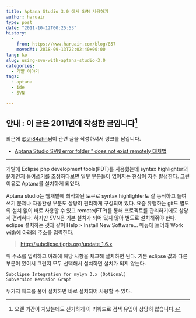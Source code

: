 ```yaml
---
title: Aptana Studio 3.0 에서 SVN 사용하기
author: haruair
type: post
date: "2011-10-12T00:25:53"
history:
  - 
    from: https://www.haruair.com/blog/857
    movedAt: 2018-09-13T22:02:40+00:00
lang: ko
slug: using-svn-with-aptana-studio-3.0
categories:
  - 개발 이야기
tags:
  - aptana
  - ide
  - SVN

---
```

## 안내 : 이 글은 2011년에 작성한 글입니다[^1]

최근에 [@sh84ahn][1]님이 관련 글을 작성하셔서 링크를 남깁니다.

  * [Aptana Studio SVN error folder &#8221; does not exist remotely 대처법][2]

* * *

개발에 Eclipse php development tools(PDT)를 사용했는데 syntax highlighter의 문제인지 들여쓰기를 조정하다보면 일부 부분들이 없어지는 현상이 자주 발생한다. 그런 이유로 Aptana를 설치하게 되었다.

Aptana studio는 웹개발에 최적화된 도구로 syntax highlighter도 잘 동작하고 들여쓰기 문제나 자동완성 부분도 상당히 편리하게 구성되어 있다. 요즘 유행하는 git도 별도의 설치 없이 바로 사용할 수 있고 remote(FTP)를 통해 프로젝트를 관리하기에도 상당히 편리하다. 하지만 SVN은 기본 설치가 되어 있지 않아 별도로 설치해줘야 한다. eclipse 설치하는 것과 같이 Help > Install New Software&#8230; 메뉴에 들어와 Work with에 아래의 주소를 입력한다.

> http://subclipse.tigris.org/update_1.6.x

위 주소를 입력하고 아래에 해당 사항을 체크해 설치하면 된다. 기본 eclipse 값과 다른 부분이 있어서 그런지 모두 선택해서 설치하면 설치가 되지 않는다.

    Subclipse Integration for mylyn 3.x (Optional)
    Subversion Revision Graph
    

두가지 체크를 풀어 설치하면 바로 설치되어 사용할 수 있다.

[^1]:    
    오랜 기간이 지났는데도 신기하게 이 키워드로 검색 유입이 상당히 많습니다.

 [1]: https://twitter.com/sh84ahn
 [2]: http://lab.ash84.net/1056